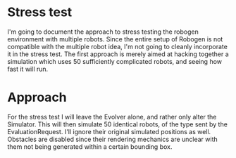 # Stress test
I'm going to document the approach to stress testing the robogen environment with
multiple robots. Since the entire setup of Robogen is not compatible with the multiple robot idea, 
I'm not going to cleanly incorporate it in the stress test. The first approach is merely aimed at
hacking together a simulation which uses 50 sufficiently complicated robots, and seeing how fast
it will run.

# Approach
For the stress test I will leave the Evolver alone, and rather only alter the Simulator. This will
then simulate 50 identical robots, of the type sent by the EvaluationRequest. I'll ignore their
original simulated positions as well. Obstacles are disabled since their rendering mechanics
are unclear with them not being generated within a certain bounding box.
